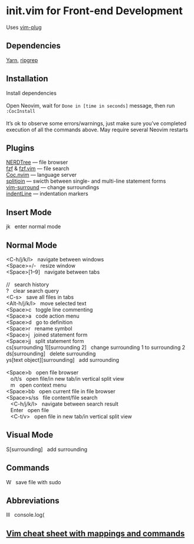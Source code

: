 # init.vim for Front-end Development
Uses [vim-plug](https://github.com/junegunn/vim-plug)

## Dependencies
[Yarn](https://yarnpkg.com/), [ripgrep](https://github.com/BurntSushi/ripgrep)

## Installation
Install dependencies \
\
Open Neovim, wait for `Done in [time in seconds]` message, then run `:CocInstall` \
\
It’s ok to observe some errors/warnings, just make sure you’ve completed execution of all the commands above. May
require several Neovim restarts

## Plugins
[NERDTree](https://github.com/preservim/nerdtree) — file browser \
[fzf](https://github.com/junegunn/fzf) & [fzf.vim](https://github.com/junegunn/fzf.vim) — file search \
[Coc.nvim](https://github.com/neoclide/coc.nvim) — language server \
[splitjoin](https://github.com/AndrewRadev/splitjoin.vim) — swicth between single- and multi-line statement forms \
[vim-surround](https://github.com/tpope/vim-surround) — change surroundings \
[indentLine](https://github.com/Yggdroot/indentLine) — indentation markers

## Insert Mode
jk &nbsp; enter normal mode

## Normal Mode
\<C-h/j/k/l\> &nbsp; navigate between windows \
\<Space\>=/- &nbsp; resize window \
\<Space\>\[1–9] &nbsp; navigate between tabs \
\
// &nbsp; search history \
? &nbsp; clear search query \
\<C-s\> &nbsp; save all files in tabs \
\<Alt-h/j/k/l\> &nbsp; move selected text \
\<Space\>c &nbsp; toggle line commenting \
\<Space\>a &nbsp; code action menu \
\<Space\>d &nbsp; go to definition \
\<Space\>r &nbsp; rename symbol \
\<Space\>j &nbsp; joined statement form \
\<Space\>jj &nbsp; split statement form \
cs[surrounding 1][surrounding 2] &nbsp; change surrounding 1 to surrounding 2 \
ds[surrounding] &nbsp; delete surrounding \
ys[text object][surrounding] &nbsp; add surrounding \
\
\<Space\>b &nbsp; open file browser \
&nbsp;&nbsp; o/t/s &nbsp; open file/in new tab/in vertical split view \
&nbsp;&nbsp; m &nbsp; open context menu \
\<Space\>bb &nbsp; open current file in file browser \
\<Space\>s/ss &nbsp; file content/file search \
&nbsp;&nbsp; \<C-h/j/k/l\> &nbsp; navigate between search result \
&nbsp;&nbsp; Enter &nbsp; open file \
&nbsp;&nbsp; \<C-t/v\> &nbsp; open file in new tab/in vertical split view

## Visual Mode
S[surrounding] &nbsp; add surrounding

## Commands
W &nbsp; save file with sudo

## Abbreviations
lll &nbsp; console.log(

## [Vim cheat sheet with mappings and commands](https://docs.google.com/document/d/11iPRUc-0upxiVbDZnDmMhZxuTiiyPahBsCCReZBA2JQ)
